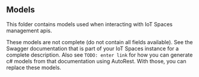 ## Models
This folder contains models used when interacting with IoT Spaces management apis.

These models are not complete (do not contain all fields available).  See the Swagger documentation that is part of your IoT Spaces instance for a complete description.  Also see `TODO: enter link` for how you can generate c# models from that documentation using AutoRest.  With those, you can replace these models.